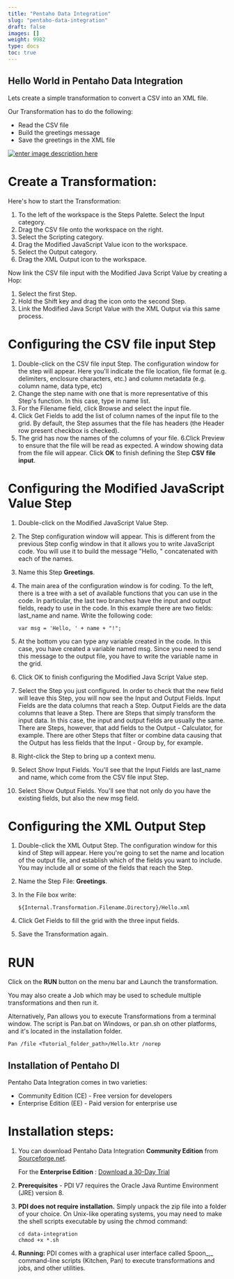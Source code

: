 ```yaml
---
title: "Pentaho Data Integration"
slug: "pentaho-data-integration"
draft: false
images: []
weight: 9982
type: docs
toc: true
---
```


## Hello World in Pentaho Data Integration
Lets create a simple transformation to convert a CSV into an XML file.

Our Transformation has to do the following:
- Read the CSV file
- Build the greetings message
- Save the greetings in the XML file

[![enter image description here][1]][1]

# Create a Transformation:

Here's how to start the Transformation:
1. To the left of the workspace is the Steps Palette. Select the Input category.
2. Drag the CSV file onto the workspace on the right.
3. Select the Scripting category.
4. Drag the Modified JavaScript Value icon to the workspace.
5. Select the Output category.
6. Drag the XML Output icon to the workspace.

Now link the CSV file input with the Modified Java Script Value by creating a Hop:
1. Select the first Step.
2. Hold the Shift key and drag the icon onto the second Step.
3. Link the Modified Java Script Value with the XML Output via this same process.

# Configuring the CSV file input Step
1. Double-click on the CSV file input Step.
  The configuration window for the step will appear. Here you'll indicate the file location, file format (e.g. delimiters, enclosure characters, etc.) and column metadata (e.g. column name, data type, etc)
2. Change the step name with one that is more representative of this Step's function. In this case, type in name list.
3. For the Filename field, click Browse and select the input file.
4. Click Get Fields to add the list of column names of the input file to the grid. By default, the Step assumes that the file has headers (the Header row present checkbox is checked).
5. The grid has now the names of the columns of your file.
6.Click Preview to ensure that the file will be read as expected. A window showing data from the file will appear.
Click **OK** to finish defining the Step **CSV file input**.

# Configuring the Modified JavaScript Value Step

1. Double-click on the Modified JavaScript Value Step.
2. The Step configuration window will appear. This is different from the previous Step config window in that it allows you to write JavaScript code. You will use it to build the message "Hello, " concatenated with each of the names.
3. Name this Step **Greetings**.
4. The main area of the configuration window is for coding. To the left, there is a tree with a set of available functions that you can use in the code. In particular, the last two branches have the input and output fields, ready to use in the code. In this example there are two fields: last_name and name. Write the following code:

       var msg = 'Hello, ' + name + "!";

5. At the bottom you can type any variable created in the code. In this case, you have created a variable named msg. Since you need to send this message to the output file, you have to write the variable name in the grid.
6. Click OK to finish configuring the Modified Java Script Value step.
7. Select the Step you just configured. In order to check that the new field will leave this Step, you will now see the Input and Output Fields. Input Fields are the data columns that reach a Step. Output Fields are the data columns that leave a Step. There are Steps that simply transform the input data. In this case, the input and output fields are usually the same. There are Steps, however, that add fields to the Output - Calculator, for example. There are other Steps that filter or combine data causing that the Output has less fields that the Input - Group by, for example.

8. Right-click the Step to bring up a context menu.
9. Select Show Input Fields. You'll see that the Input Fields are last_name and name, which come from the CSV file input Step.
10. Select Show Output Fields. You'll see that not only do you have the existing fields, but also the new msg field.


# Configuring the XML Output Step
1. Double-click the XML Output Step. The configuration window for this kind of Step will appear. Here you're going to set the name and location of the output file, and establish which of the fields you want to include. You may include all or some of the fields that reach the Step.
2. Name the Step File: **Greetings**.
3. In the File box write:

       ${Internal.Transformation.Filename.Directory}/Hello.xml

4. Click Get Fields to fill the grid with the three input fields.
5. Save the Transformation again.

# RUN

Click on the **RUN** button on the menu bar and Launch the transformation.

You may also create a Job which may be used to schedule multiple transformations and then run it.

Alternatively,
Pan allows you to execute Transformations from a terminal window. The script is Pan.bat on Windows, or pan.sh on other platforms, and it's located in the installation folder.

    Pan /file <Tutorial_folder_path>/Hello.ktr /norep

  [1]: http://i.stack.imgur.com/8gKrV.jpg


## Installation of Pentaho DI
Pentaho Data Integration comes in two varieties:
- Community Edition (CE) - Free version for developers
- Enterprise Edition (EE) - Paid version for enterprise use

# Installation steps:

1. You can download Pentaho Data Integration **Community Edition** from [Sourceforge.net](https://sourceforge.net/projects/pentaho/files/Data%20Integration/).

    For the **Enterprise Edition** : [Download a 30-Day Trial](http://www.pentaho.com/download/)


2. **Prerequisites** - 
PDI V7 requires the Oracle Java Runtime Environment (JRE) version 8. 

3. **PDI does not require installation.** Simply unpack the zip file into a folder of your choice.
On Unix-like operating systems, you may need to make the shell scripts executable by using the chmod command:

       cd data-integration
       chmod +x *.sh
4. **Running:**
    PDI comes with a graphical user interface called Spoon_,_ command-line scripts (Kitchen, Pan) to execute transformations and jobs, and other utilities.

